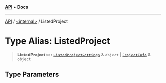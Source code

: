 [**API**](../../README.md) • **Docs**

***

[API](../../README.md) / [\<internal\>](../README.md) / ListedProject

# Type Alias: ListedProject

> **ListedProject**\<\>: [`ListedProjectSettings`](ListedProjectSettings.md) & `object` \| [`ProjectInfo`](ProjectInfo.md) & `object`

## Type Parameters
